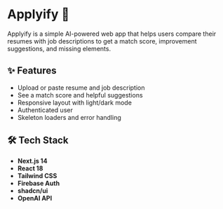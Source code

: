 # Applyify 🎯

Applyify is a simple AI-powered web app that helps users compare their resumes with job descriptions to get a match score, improvement suggestions, and missing elements.

## ✨ Features

- Upload or paste resume and job description
- See a match score and helpful suggestions
- Responsive layout with light/dark mode
- Authenticated user
- Skeleton loaders and error handling

## 🛠️ Tech Stack

- **Next.js 14**
- **React 18**
- **Tailwind CSS**
- **Firebase Auth**
- **shadcn/ui**
- **OpenAI API**